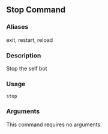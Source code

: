 ## Stop Command

### Aliases

exit, restart, reload

### Description

Stop the self bot

### Usage

`stop`

### Arguments

This command requires no arguments.